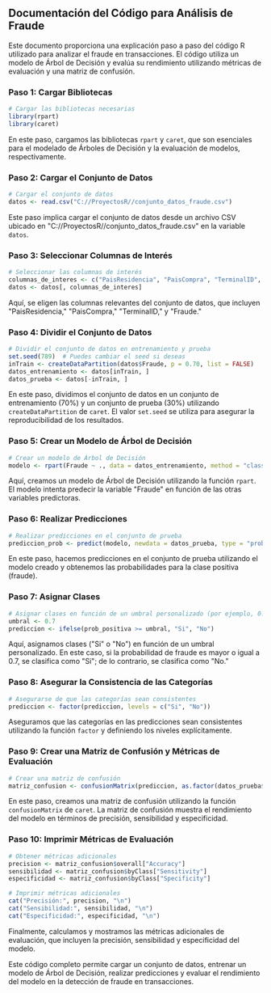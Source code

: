 ## Documentación del Código para Análisis de Fraude

Este documento proporciona una explicación paso a paso del código R utilizado para analizar el fraude en transacciones. El código utiliza un modelo de Árbol de Decisión y evalúa su rendimiento utilizando métricas de evaluación y una matriz de confusión.

### Paso 1: Cargar Bibliotecas

```R
# Cargar las bibliotecas necesarias
library(rpart)
library(caret)
```

En este paso, cargamos las bibliotecas `rpart` y `caret`, que son esenciales para el modelado de Árboles de Decisión y la evaluación de modelos, respectivamente.

### Paso 2: Cargar el Conjunto de Datos

```R
# Cargar el conjunto de datos
datos <- read.csv("C://ProyectosR//conjunto_datos_fraude.csv")
```

Este paso implica cargar el conjunto de datos desde un archivo CSV ubicado en "C://ProyectosR//conjunto_datos_fraude.csv" en la variable `datos`.

### Paso 3: Seleccionar Columnas de Interés

```R
# Seleccionar las columnas de interés
columnas_de_interes <- c("PaisResidencia", "PaisCompra", "TerminalID", "Fraude")
datos <- datos[, columnas_de_interes]
```

Aquí, se eligen las columnas relevantes del conjunto de datos, que incluyen "PaisResidencia," "PaisCompra," "TerminalID," y "Fraude."

### Paso 4: Dividir el Conjunto de Datos

```R
# Dividir el conjunto de datos en entrenamiento y prueba
set.seed(789)  # Puedes cambiar el seed si deseas
inTrain <- createDataPartition(datos$Fraude, p = 0.70, list = FALSE)
datos_entrenamiento <- datos[inTrain, ]
datos_prueba <- datos[-inTrain, ]
```

En este paso, dividimos el conjunto de datos en un conjunto de entrenamiento (70%) y un conjunto de prueba (30%) utilizando `createDataPartition` de `caret`. El valor `set.seed` se utiliza para asegurar la reproducibilidad de los resultados.

### Paso 5: Crear un Modelo de Árbol de Decisión

```R
# Crear un modelo de Árbol de Decisión
modelo <- rpart(Fraude ~ ., data = datos_entrenamiento, method = "class")
```

Aquí, creamos un modelo de Árbol de Decisión utilizando la función `rpart`. El modelo intenta predecir la variable "Fraude" en función de las otras variables predictoras.

### Paso 6: Realizar Predicciones

```R
# Realizar predicciones en el conjunto de prueba
prediccion_prob <- predict(modelo, newdata = datos_prueba, type = "prob")
```

En este paso, hacemos predicciones en el conjunto de prueba utilizando el modelo creado y obtenemos las probabilidades para la clase positiva (fraude).

### Paso 7: Asignar Clases

```R
# Asignar clases en función de un umbral personalizado (por ejemplo, 0.7)
umbral <- 0.7
prediccion <- ifelse(prob_positiva >= umbral, "Si", "No")
```

Aquí, asignamos clases ("Si" o "No") en función de un umbral personalizado. En este caso, si la probabilidad de fraude es mayor o igual a 0.7, se clasifica como "Si"; de lo contrario, se clasifica como "No."

### Paso 8: Asegurar la Consistencia de las Categorías

```R
# Asegurarse de que las categorías sean consistentes
prediccion <- factor(prediccion, levels = c("Si", "No"))
```

Aseguramos que las categorías en las predicciones sean consistentes utilizando la función `factor` y definiendo los niveles explícitamente.

### Paso 9: Crear una Matriz de Confusión y Métricas de Evaluación

```R
# Crear una matriz de confusión
matriz_confusion <- confusionMatrix(prediccion, as.factor(datos_prueba$Fraude))
```

En este paso, creamos una matriz de confusión utilizando la función `confusionMatrix` de `caret`. La matriz de confusión muestra el rendimiento del modelo en términos de precisión, sensibilidad y especificidad.

### Paso 10: Imprimir Métricas de Evaluación

```R
# Obtener métricas adicionales
precision <- matriz_confusion$overall["Accuracy"]
sensibilidad <- matriz_confusion$byClass["Sensitivity"]
especificidad <- matriz_confusion$byClass["Specificity"]

# Imprimir métricas adicionales
cat("Precisión:", precision, "\n")
cat("Sensibilidad:", sensibilidad, "\n")
cat("Especificidad:", especificidad, "\n")
```

Finalmente, calculamos y mostramos las métricas adicionales de evaluación, que incluyen la precisión, sensibilidad y especificidad del modelo.

Este código completo permite cargar un conjunto de datos, entrenar un modelo de Árbol de Decisión, realizar predicciones y evaluar el rendimiento del modelo en la detección de fraude en transacciones.